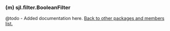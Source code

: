 ### (m) sjl.filter.BooleanFilter
@todo - Added documentation here.
[Back to other packages and members list.](#other-packages-and-members)
